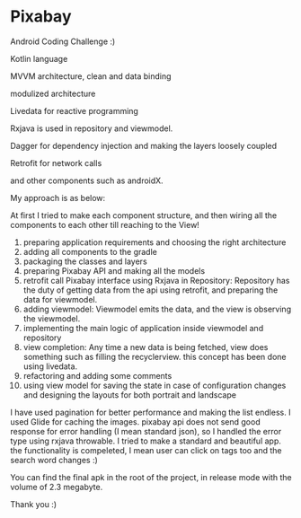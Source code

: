 

# Pixabay
Android Coding Challenge :)

Kotlin language

MVVM architecture, clean and data binding

modulized architecture

Livedata for reactive programming

Rxjava is used in repository and viewmodel.

Dagger for dependency injection and making the layers loosely coupled

Retrofit for network calls

and other components such as androidX.

My approach is as below:

At first I tried to make each component structure, and then wiring all the components to each other till reaching to the View!

1. preparing application requirements and choosing the right architecture
2. adding all components to the gradle
3. packaging the classes and layers
4. preparing Pixabay API and making all the models
5. retrofit call Pixabay interface using Rxjava in Repository:  Repository has the duty of getting data from the api using retrofit, and preparing the data for viewmodel.
6. adding viewmodel: Viewmodel emits the data, and the view is observing the viewmodel.
7. implementing the main logic of application inside viewmodel and repository
8. view completion: Any time a new data is being fetched, view does something such as filling the recyclerview. this concept has been done using livedata.
9. refactoring and adding some comments
10. using view model for saving the state in case of configuration changes and designing the layouts for both portrait and landscape

I have used pagination for better performance and making the list endless.
I used Glide for caching the images.
pixabay api does not send good response for error handling (I mean standard json), so I handled the error type using rxjava throwable.
I tried to make a standard and beautiful app. the functionality is compeleted, I mean user can click on tags too and the search word changes :)

You can find the final apk in the root of the project, in release mode with the volume of 2.3 megabyte.

Thank you :)
